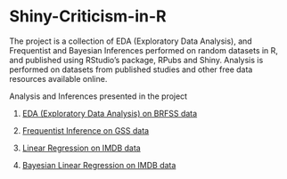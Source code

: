 # Shiny-Criticism-in-R

The project is a collection of EDA (Exploratory Data Analysis), and Frequentist and Bayesian Inferences performed on random datasets in R, and published using RStudio’s package, RPubs and Shiny. Analysis is performed on datasets from published studies and other free data resources available online.

Analysis and Inferences presented in the project

1. [EDA (Exploratory Data Analysis) on BRFSS data](https://github.com/bicepjai/Shiny-Criticisms-in-R/tree/master/expl_data_analysis_brfss)

2. [Frequentist Inference on GSS data](https://github.com/bicepjai/Shiny-Criticisms-in-R/tree/master/frequentist_inference_gss)

3. [Linear Regression on IMDB data](https://github.com/bicepjai/Shiny-Criticisms-in-R/tree/master/linear_reg_imdb)

4. [Bayesian Linear Regression on IMDB data](https://github.com/bicepjai/Shiny-Criticisms-in-R/tree/master/bayesian_regression_imdb)
